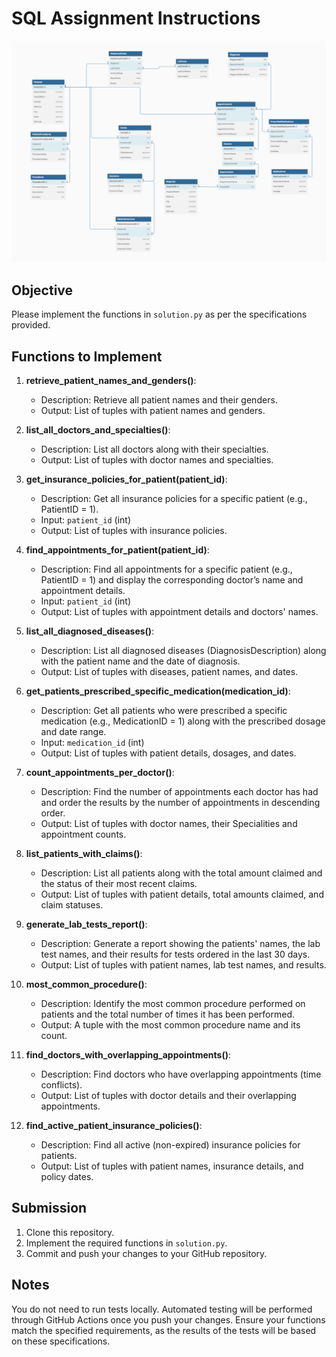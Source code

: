 # SQL Assignment Instructions

![DB Schema](./assets/db-schema.png)

## Objective

Please implement the functions in `solution.py` as per the specifications provided.

## Functions to Implement

1. **retrieve_patient_names_and_genders()**:
    - Description: Retrieve all patient names and their genders.
    - Output: List of tuples with patient names and genders.

2. **list_all_doctors_and_specialties()**:
    - Description: List all doctors along with their specialties.
    - Output: List of tuples with doctor names and specialties.

3. **get_insurance_policies_for_patient(patient_id)**:
    - Description: Get all insurance policies for a specific patient (e.g., PatientID = 1).
    - Input: `patient_id` (int)
    - Output: List of tuples with insurance policies.

4. **find_appointments_for_patient(patient_id)**:
    - Description: Find all appointments for a specific patient (e.g., PatientID = 1) and display the corresponding doctor’s name and appointment details.
    - Input: `patient_id` (int)
    - Output: List of tuples with appointment details and doctors' names.

5. **list_all_diagnosed_diseases()**:
    - Description: List all diagnosed diseases (DiagnosisDescription) along with the patient name and the date of diagnosis.
    - Output: List of tuples with diseases, patient names, and dates.

6. **get_patients_prescribed_specific_medication(medication_id)**:
    - Description: Get all patients who were prescribed a specific medication (e.g., MedicationID = 1) along with the prescribed dosage and date range.
    - Input: `medication_id` (int)
    - Output: List of tuples with patient details, dosages, and dates.

7. **count_appointments_per_doctor()**:
    - Description: Find the number of appointments each doctor has had and order the results by the number of appointments in descending order.
    - Output: List of tuples with doctor names, their Specialities and appointment counts.

8. **list_patients_with_claims()**:
    - Description: List all patients along with the total amount claimed and the status of their most recent claims.
    - Output: List of tuples with patient details, total amounts claimed, and claim statuses.

9. **generate_lab_tests_report()**:
    - Description: Generate a report showing the patients' names, the lab test names, and their results for tests ordered in the last 30 days.
    - Output: List of tuples with patient names, lab test names, and results.

10. **most_common_procedure()**:
    - Description: Identify the most common procedure performed on patients and the total number of times it has been performed.
    - Output: A tuple with the most common procedure name and its count.

11. **find_doctors_with_overlapping_appointments()**:
    - Description: Find doctors who have overlapping appointments (time conflicts).
    - Output: List of tuples with doctor details and their overlapping appointments.

12. **find_active_patient_insurance_policies()**:
    - Description: Find all active (non-expired) insurance policies for patients.
    - Output: List of tuples with patient names, insurance details, and policy dates.

## Submission

1. Clone this repository.
2. Implement the required functions in `solution.py`.
3. Commit and push your changes to your GitHub repository.

## Notes

You do not need to run tests locally. Automated testing will be performed through GitHub Actions once you push your changes. Ensure your functions match the specified requirements, as the results of the tests will be based on these specifications.